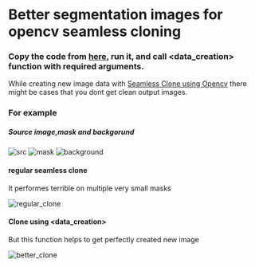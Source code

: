 # Better segmentation images for opencv seamless cloning

### Copy the code from [here](https://github.com/Dav00Arm/Segmentation_masks/blob/main/Seamless_Clone.ipynb), run it, and call <data_creation> function with required arguments. 

While creating new image data with [Seamless Clone using Opencv](https://learnopencv.com/seamless-cloning-using-opencv-python-cpp/) there might be cases that you dont get clean output images.

### For example 

##### Source image,mask and backgorund
![src](https://github.com/Dav00Arm/Segmentation_masks/blob/main/images/image.png)
![mask](https://github.com/Dav00Arm/Segmentation_masks/blob/main/images/mask_clone.jpg)
![background](https://github.com/Dav00Arm/Segmentation_masks/blob/main/images/background.png)

#### regular seamless clone                                   
It performes terrible on multiple very small masks 

![regular_clone](https://github.com/Dav00Arm/Segmentation_masks/blob/main/images/normal_clone.jpg)

#### Clone using <data_creation>
But this function helps to get perfectly created new image 

![better_clone](https://github.com/Dav00Arm/Segmentation_masks/blob/main/images/better_clone.jpg)
